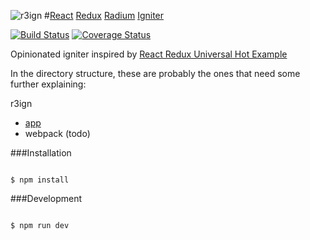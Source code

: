 ![r3ign](http://tco.github.io/r3ign/r3ign.png)
#[React](https://facebook.github.io/react/) [Redux](https://github.com/rackt/redux) [Radium](https://github.com/FormidableLabs/radium) [Igniter](http://www.thefreedictionary.com/igniter)

[![Build Status](https://secure.travis-ci.org/tco/r3ign.svg?branch=master)](http://travis-ci.org/tco/r3ign)
[![Coverage Status](https://coveralls.io/repos/github/tco/r3ign/badge.svg?branch=master)](https://coveralls.io/github/tco/r3ign?branch=master)

Opinionated igniter inspired by [React Redux Universal Hot Example](https://github.com/erikras/react-redux-universal-hot-example)

In the directory structure, these are probably the ones that need some further explaining:

r3ign
* [app](https://github.com/tco/r3ign/tree/master/app)
* webpack (todo)

###Installation
```

$ npm install

```

###Development
```

$ npm run dev

```
